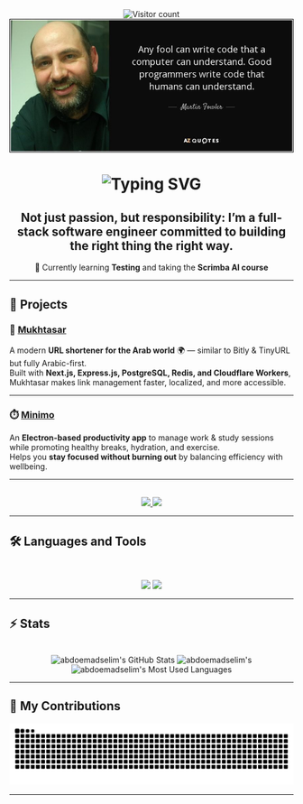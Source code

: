 <div align="center">
  <img src="https://komarev.com/ghpvc/?username=abdoemadselim&label=Profile%20views&color=0e75b6&style=flat" alt="Visitor count" />
</div>

<div align="center">
<img src="https://github.com/abdoemadselim/abdoemadselim/blob/main/banner.jpeg" alt="Banner of a great saying of a great engineer" align="center">
</div>

<h1 align="center">
  <img src="https://readme-typing-svg.herokuapp.com?font=Expletus+Sans&weight=500&size=50&duration=4000&pause=1000&color=3B59F7&background=FFFFFF00&center=true&vCenter=true&width=634&lines=Hi+there;I'm+Abdelrahman+Emad;Full-stack+software+engineer" alt="Typing SVG" />
</h1>
<h2 align="center">Not just passion, but responsibility: I’m a full-stack software engineer committed to building the right thing the right way.</h2>
<p align="center">🌱 Currently learning <strong>Testing</strong> and taking the <strong>Scrimba AI course</strong></p>

---
## 🚀 Projects  

### 🔗 [Mukhtasar](https://www.mukhtasar.pro/)  
A modern **URL shortener for the Arab world** 🌍 — similar to Bitly & TinyURL but fully Arabic-first.  
Built with **Next.js, Express.js, PostgreSQL, Redis, and Cloudflare Workers**, Mukhtasar makes link management faster, localized, and more accessible.  

---

### ⏱️ [Minimo](https://www.minimoapp.pro/)  
An **Electron-based productivity app** to manage work & study sessions while promoting healthy breaks, hydration, and exercise.  
Helps you **stay focused without burning out** by balancing efficiency with wellbeing.  

---

<br>

<div align="center">
  <a href="abdoemadselim11@gmail.com">
    <img src="https://img.shields.io/badge/Gmail-333333?style=for-the-badge&logo=gmail&logoColor=red" />
  </a>
  <a href="https://www.linkedin.com/in/abdulrahman-emad-selim/" target="_blank">
    <img src="https://img.shields.io/badge/LinkedIn-0077B5?style=for-the-badge&logo=linkedin&logoColor=white" target="_blank" />
  </a>
</div>

<hr>

## 🛠️ Languages and Tools

<br>

<p align="center">
  <img src="https://skillicons.dev/icons?i=ts,nodejs,react,nextjs,mysql,postgres,jest,mongodb,linux,postman" />
  <img src="https://skillicons.dev/icons?i=html,css,tailwind,js,figma,express,git,redis" />
</p>

<hr>

## ⚡️ Stats

<br>

<div align=center>
  <img width=390 src="https://github-readme-stats.vercel.app/api?username=abdoemadselim&theme=transparent&count_private=true&show_icons=true&rank_icon=github&locale=en" alt="abdoemadselim's GitHub Stats" />
  <img width=390 src="https://github-readme-streak-stats.herokuapp.com/?user=abdoemadselim&theme=transparent&count_private=true&border_radius=10&locale=en" alt="abdoemadselim's" />
  <img width=325 src="https://github-readme-stats.vercel.app/api/top-langs?username=abdoemadselim&theme=transparent&layout=donut&hide=css&langs_count=8&border_radius=10&show_icons=true&locale=en" alt="abdoemadselim's Most Used Languages" />
</div>

<hr>




## 🐍 My Contributions

<div align="center">
  <picture>
    <source media="(prefers-color-scheme: dark)" srcset="https://raw.githubusercontent.com/abdoemadselim/abdoemadselim/output/github-contribution-grid-snake-dark.svg" />
    <source media="(prefers-color-scheme: light)" srcset="https://raw.githubusercontent.com/abdoemadselim/abdoemadselim/output/github-contribution-grid-snake.svg" />
    <img alt="github-snake" src="https://raw.githubusercontent.com/abdoemadselim/abdoemadselim/output/github-contribution-grid-snake.svg" />
  </picture>
</div>

<hr>
